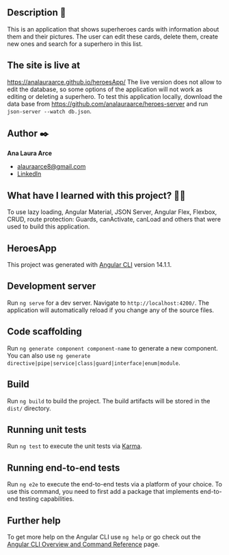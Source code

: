 ## Description 📑

This is an application that shows superheroes cards with information about them and their pictures. The user can edit these cards, delete them, create new ones and search for a superhero in this list.

## The site is live at 
https://analauraarce.github.io/heroesApp/
The live version does not allow to edit the database, so some options of the application will not work as editing or deleting a superhero.
To test this application locally, download the data base from https://github.com/analauraarce/heroes-server and run `json-server --watch db.json`.

## Author ✒️
**Ana Laura Arce**

* alauraarce8@gmail.com
* [LinkedIn](https://www.linkedin.com/in/analauraarce/)

## What have I learned with this project? 🙇🏻 

To use lazy loading, Angular Material, JSON Server, Angular Flex, Flexbox, CRUD, route protection: Guards, canActivate, canLoad and others that were used to build this application.

## HeroesApp

This project was generated with [Angular CLI](https://github.com/angular/angular-cli) version 14.1.1.

## Development server

Run `ng serve` for a dev server. Navigate to `http://localhost:4200/`. The application will automatically reload if you change any of the source files.

## Code scaffolding

Run `ng generate component component-name` to generate a new component. You can also use `ng generate directive|pipe|service|class|guard|interface|enum|module`.

## Build

Run `ng build` to build the project. The build artifacts will be stored in the `dist/` directory.

## Running unit tests

Run `ng test` to execute the unit tests via [Karma](https://karma-runner.github.io).

## Running end-to-end tests

Run `ng e2e` to execute the end-to-end tests via a platform of your choice. To use this command, you need to first add a package that implements end-to-end testing capabilities.

## Further help

To get more help on the Angular CLI use `ng help` or go check out the [Angular CLI Overview and Command Reference](https://angular.io/cli) page.

